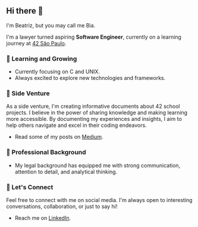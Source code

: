 <!--
**bbazaglia/bbazaglia** is a ✨ _special_ ✨ repository because its `README.md` (this file) appears on your GitHub profile.

Here are some ideas to get you started:

- 🔭 I’m currently working on ...
- 🌱 I’m currently learning ...
- 👯 I’m looking to collaborate on ...
- 🤔 I’m looking for help with ...
- 💬 Ask me about ...
- 📫 How to reach me: ...
- 😄 Pronouns: ...
- ⚡ Fun fact: ...
-->

## Hi there 👋
I'm Beatriz, but you may call me Bia.

I'm a lawyer turned aspiring <strong>Software Engineer</strong>, currently on a learning journey at [42 São Paulo](https://www.42network.org/). 

### 🌱 Learning and Growing

- Currently focusing on C and UNIX.
- Always excited to explore new technologies and frameworks.

### 🎯 Side Venture

As a side venture, I'm creating informative documents about 42 school projects.
I believe in the power of sharing knowledge and making learning more accessible. By documenting my experiences and insights, I aim to help others navigate and excel in their coding endeavors.

- Read some of my posts on [Medium](https://medium.com/@beatrizbazaglia](https://medium.com/@beatrizbazaglia)).

### 💼 Professional Background

- My legal background has equipped me with strong communication, attention to detail, and analytical thinking.

### 🤝 Let's Connect

Feel free to connect with me on social media. I'm always open to interesting conversations, collaboration, or just to say hi!

- Reach me on [LinkedIn](https://www.linkedin.com/in/beatriz-bazaglia-4a1110254/).

